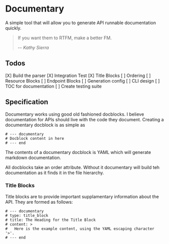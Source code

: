 # Documentary

A simple tool that will allow you to generate API runnable documentation quickly.

> If you want them to RTFM, make a better FM.
>
> -- <cite>Kathy Sierra</cite>

## Todos

[X] Build the parser
[X] Integration Test
[X] Title Blocks
[ ] Ordering
[ ] Resource Blocks
[ ] Endpoint Blocks
[ ] Generation config
[ ] CLI design
[ ] TOC for documentation
[ ] Create testing suite

## Specification

Documentary works using good old fashioned docblocks. I believe documentation for APIs should live with the code they document. Creating a documentary docblock is as simple as

```
# --- documentary
# Docblock content in here
# --- end
```

The contents of a documentary docblock is YAML which will generate markdown documentation.

All docblocks take an order attribute. Without it documentary will build teh documentation as it finds it in the file hierarchy.

### Title Blocks

Title blocks are to provide important supplamentary information about the API. They are formed as follows:

```
# --- documentary
# type: title_block
# title: The Heading for the Title Block
# content: >
#   Here is the example content, using the YAML escaping character '>'.
# --- end
```
